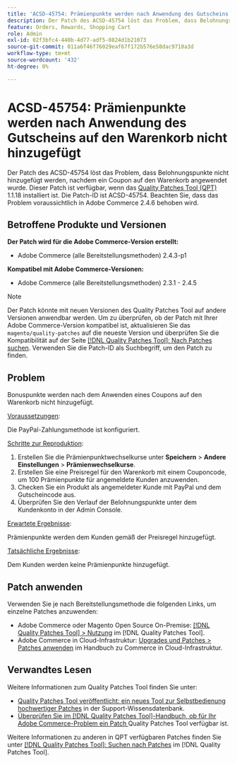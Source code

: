 ```yaml
---
title: 'ACSD-45754: Prämienpunkte werden nach Anwendung des Gutscheins auf den Warenkorb nicht hinzugefügt'
description: Der Patch des ACSD-45754 löst das Problem, dass Belohnungspunkte nicht hinzugefügt werden, nachdem ein Coupon auf den Warenkorb angewendet wurde. Dieser Patch ist verfügbar, wenn das [Quality Patches Tool (QPT)](https://experienceleague.adobe.com/en/docs/commerce-operations/tools/quality-patches-tool/quality-patches-tool-to-self-serve-quality-patches) 1.1.18 installiert ist. Die Patch-ID ist ACSD-45754. Beachten Sie, dass das Problem voraussichtlich in Adobe Commerce 2.4.6 behoben wird.
feature: Orders, Rewards, Shopping Cart
role: Admin
exl-id: 02f3bfc4-440b-4d77-adf5-0824d1b21073
source-git-commit: 011a6f46f76029eaf67f172b576e58dac9710a3d
workflow-type: tm+mt
source-wordcount: '432'
ht-degree: 0%

---
```


# ACSD-45754: Prämienpunkte werden nach Anwendung des Gutscheins auf den Warenkorb nicht hinzugefügt

Der Patch des ACSD-45754 löst das Problem, dass Belohnungspunkte nicht hinzugefügt werden, nachdem ein Coupon auf den Warenkorb angewendet wurde. Dieser Patch ist verfügbar, wenn das [Quality Patches Tool (QPT)](https://experienceleague.adobe.com/en/docs/commerce-operations/tools/quality-patches-tool/quality-patches-tool-to-self-serve-quality-patches) 1.1.18 installiert ist. Die Patch-ID ist ACSD-45754. Beachten Sie, dass das Problem voraussichtlich in Adobe Commerce 2.4.6 behoben wird.

## Betroffene Produkte und Versionen

**Der Patch wird für die Adobe Commerce-Version erstellt:**

* Adobe Commerce (alle Bereitstellungsmethoden) 2.4.3-p1

**Kompatibel mit Adobe Commerce-Versionen:**

* Adobe Commerce (alle Bereitstellungsmethoden) 2.3.1 - 2.4.5

>[!NOTE]
>
>Der Patch könnte mit neuen Versionen des Quality Patches Tool auf andere Versionen anwendbar werden. Um zu überprüfen, ob der Patch mit Ihrer Adobe Commerce-Version kompatibel ist, aktualisieren Sie das `magento/quality-patches` auf die neueste Version und überprüfen Sie die Kompatibilität auf der Seite [[!DNL Quality Patches Tool]: Nach Patches suchen](https://experienceleague.adobe.com/en/docs/commerce-operations/tools/quality-patches-tool/quality-patches-tool-to-self-serve-quality-patches). Verwenden Sie die Patch-ID als Suchbegriff, um den Patch zu finden.

## Problem

Bonuspunkte werden nach dem Anwenden eines Coupons auf den Warenkorb nicht hinzugefügt.

<u>Voraussetzungen</u>:

Die PayPal-Zahlungsmethode ist konfiguriert.

<u>Schritte zur Reproduktion</u>:

1. Erstellen Sie die Prämienpunktwechselkurse unter **Speichern** > **Andere Einstellungen** > **Prämienwechselkurse**.
1. Erstellen Sie eine Preisregel für den Warenkorb mit einem Couponcode, um 100 Prämienpunkte für angemeldete Kunden anzuwenden.
1. Checken Sie ein Produkt als angemeldeter Kunde mit PayPal und dem Gutscheincode aus.
1. Überprüfen Sie den Verlauf der Belohnungspunkte unter dem Kundenkonto in der Admin Console.

<u>Erwartete Ergebnisse</u>:

Prämienpunkte werden dem Kunden gemäß der Preisregel hinzugefügt.

<u>Tatsächliche Ergebnisse</u>:

Dem Kunden werden keine Prämienpunkte hinzugefügt.

## Patch anwenden

Verwenden Sie je nach Bereitstellungsmethode die folgenden Links, um einzelne Patches anzuwenden:

* Adobe Commerce oder Magento Open Source On-Premise: [[!DNL Quality Patches Tool] > Nutzung](/help/tools/quality-patches-tool/usage.md) im [!DNL Quality Patches Tool].
* Adobe Commerce in Cloud-Infrastruktur: [Upgrades und Patches > Patches anwenden](https://experienceleague.adobe.com/docs/commerce-cloud-service/user-guide/develop/upgrade/apply-patches.html) im Handbuch zu Commerce in Cloud-Infrastruktur.

## Verwandtes Lesen

Weitere Informationen zum Quality Patches Tool finden Sie unter:

* [Quality Patches Tool veröffentlicht: ein neues Tool zur Selbstbedienung hochwertiger Patches](https://experienceleague.adobe.com/en/docs/commerce-operations/tools/quality-patches-tool/quality-patches-tool-to-self-serve-quality-patches) in der Support-Wissensdatenbank.
* [Überprüfen Sie im [!DNL Quality Patches Tool]-Handbuch, ob für Ihr Adobe Commerce-Problem ein Patch ](/help/tools/quality-patches-tool/patches-available-in-qpt/check-patch-for-magento-issue-with-magento-quality-patches.md) Quality Patches Tool verfügbar ist.

Weitere Informationen zu anderen in QPT verfügbaren Patches finden Sie unter [[!DNL Quality Patches Tool]: Suchen nach Patches](https://experienceleague.adobe.com/tools/commerce-quality-patches/index.html) im [!DNL Quality Patches Tool].
